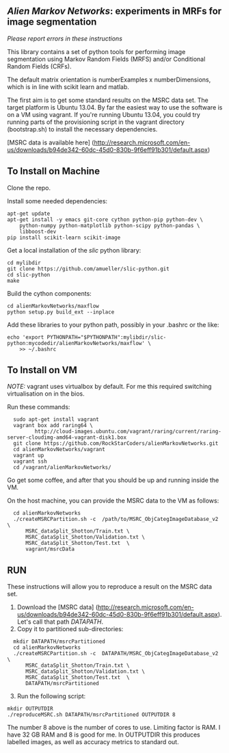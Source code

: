 *Alien Markov Networks*: experiments in MRFs for image segmentation
------------------------------------------------------------------

*Please report errors in these instructions*

This library contains a set of python tools for performing image segmentation
using Markov Random Fields (MRFS) and/or Conditional Random Fields (CRFs).

The default matrix orientation is numberExamples x numberDimensions, which is 
in line with scikit learn and matlab.

The first aim is to get some standard results on the MSRC data set.  The target
platform is Ubuntu 13.04.  By far the easiest way to use the software is on a VM
using vagrant.  If you're running Ubuntu 13.04, you could try running parts of
the provisioning script in the vagrant directory (bootstrap.sh) to install the
necessary dependencies.

[MSRC data is available here] (http://research.microsoft.com/en-us/downloads/b94de342-60dc-45d0-830b-9f6eff91b301/default.aspx)


## To Install on Machine

Clone the repo.

Install some needed dependencies:
```
apt-get update
apt-get install -y emacs git-core cython python-pip python-dev \
    python-numpy python-matplotlib python-scipy python-pandas \
    libboost-dev
pip install scikit-learn scikit-image
```

Get a local installation of the _slic_ python library:
```
cd mylibdir
git clone https://github.com/amueller/slic-python.git
cd slic-python
make
```

Build the cython components:
```
cd alienMarkovNetworks/maxflow
python setup.py build_ext --inplace
```

Add these libraries to your python path, possibly in your .bashrc or the like:
```
echo 'export PYTHONPATH="$PYTHONPATH":mylibdir/slic-python:mycodedir/alienMarkovNetworks/maxflow' \
    >> ~/.bashrc
```


## To Install on VM

*NOTE:* vagrant uses virtualbox by default.  For me this required switching
virtualisation on in the bios.

Run these commands:
```
  sudo apt-get install vagrant
  vagrant box add raring64 \
         http://cloud-images.ubuntu.com/vagrant/raring/current/raring-server-cloudimg-amd64-vagrant-disk1.box
  git clone https://github.com/RockStarCoders/alienMarkovNetworks.git
  cd alienMarkovNetworks/vagrant
  vagrant up
  vagrant ssh
  cd /vagrant/alienMarkovNetworks/
```
Go get some coffee, and after that you should be up and running inside the VM.

On the host machine, you can provide the MSRC data to the VM as follows:
```
  cd alienMarkovNetworks
  ./createMSRCPartition.sh -c  /path/to/MSRC_ObjCategImageDatabase_v2 \
      MSRC_dataSplit_Shotton/Train.txt \
      MSRC_dataSplit_Shotton/Validation.txt \
      MSRC_dataSplit_Shotton/Test.txt  \
      vagrant/msrcData
```


## RUN

These instructions will allow you to reproduce a result on the MSRC data set.

1. Download the [MSRC data] (http://research.microsoft.com/en-us/downloads/b94de342-60dc-45d0-830b-9f6eff91b301/default.aspx).  Let's call that path _DATAPATH_.
2. Copy it to partitioned sub-directories:
```
  mkdir DATAPATH/msrcPartitioned
  cd alienMarkovNetworks
  ./createMSRCPartition.sh -c  DATAPATH/MSRC_ObjCategImageDatabase_v2 \
      MSRC_dataSplit_Shotton/Train.txt \
      MSRC_dataSplit_Shotton/Validation.txt \
      MSRC_dataSplit_Shotton/Test.txt  \
      DATAPATH/msrcPartitioned
```
3. Run the following script:
```
mkdir OUTPUTDIR
./reproduceMSRC.sh DATAPATH/msrcPartitioned OUTPUTDIR 8
```
The number 8 above is the number of cores to use.  Limiting factor is RAM. I
have 32 GB RAM and 8 is good for me.  In OUTPUTDIR this produces labelled 
images, as well as accuracy metrics to standard out.

